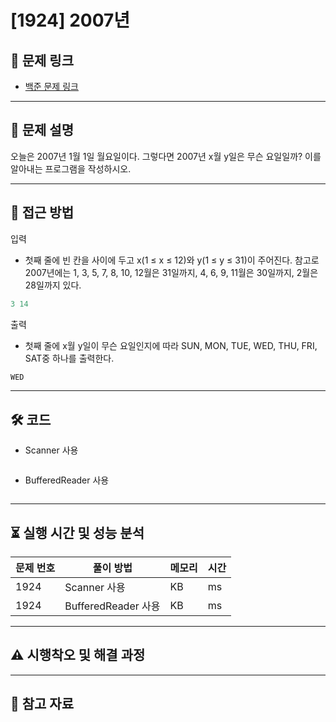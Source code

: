 # [1924] 2007년

## 📌 문제 링크
- [백준 문제 링크](https://www.acmicpc.net/problem/1924)

---

## 📖 문제 설명
오늘은 2007년 1월 1일 월요일이다. 그렇다면 2007년 x월 y일은 무슨 요일일까? 이를 알아내는 프로그램을 작성하시오.

---

## 🚀 접근 방법
입력
- 첫째 줄에 빈 칸을 사이에 두고 x(1 ≤ x ≤ 12)와 y(1 ≤ y ≤ 31)이 주어진다. 참고로 2007년에는 1, 3, 5, 7, 8, 10, 12월은 31일까지, 4, 6, 9, 11월은 30일까지, 2월은 28일까지 있다.
```java
3 14
```

출력
- 첫째 줄에 x월 y일이 무슨 요일인지에 따라 SUN, MON, TUE, WED, THU, FRI, SAT중 하나를 출력한다.
```java
WED
```

---

## 🛠 코드

- Scanner 사용
```java

```

- BufferedReader 사용
```java

```

---

## ⏳ 실행 시간 및 성능 분석

| 문제 번호 | 풀이 방법                 | 메모리 | 시간 |
|------------|---------------------------|----------------|--------------|
| 1924          | Scanner 사용 | KB           | ms         |
| 1924          | BufferedReader 사용 | KB           | ms         |

---

## ⚠️ 시행착오 및 해결 과정

---

## 🔗 참고 자료

